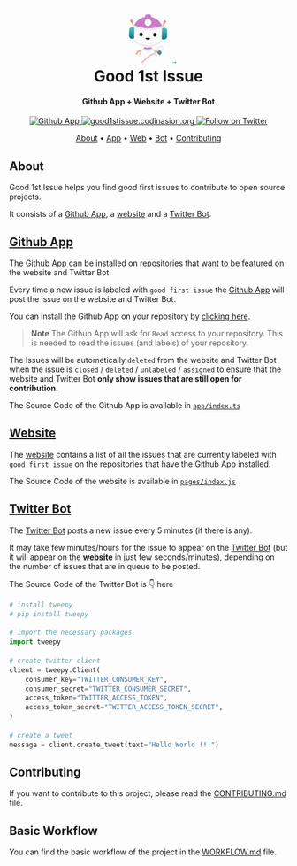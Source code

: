 <h1 align="center">
    <a href="https://github.com/x4ty/good-1st-issue">
        <img src="public/LOGO.png" alt="Good1stIssue" width="100" />
    </a>
    <br>
    Good 1st Issue
    <br>
</h1>

<h4 align="center">Github App + Website + Twitter Bot</h4>

<p align="center">
  <a href="https://github.com/apps/good1stissue" >
    <img src="https://img.shields.io/badge/App-Good1stIssue-<COLOR>?logo=github" alt="Github App" />
  </a>
  <a href="https://good1stissue.codinasion.org/">
    <img src="https://img.shields.io/badge/good1stissue-codinasion.org-<COLOR>?logo=bot" alt="good1stissue.codinasion.org" />
  </a>
  <a href="https://twitter.com/Good1stIssue">
    <img src="https://img.shields.io/twitter/follow/Good1stIssue?label=Follow&style=social" alt="Follow on Twitter" />
  </a>
</p>

<p align="center">
  <a href="#about">About</a> •
  <a href="#github-app">App</a> •
  <a href="#website">Web</a> •
  <a href="#twitter-bot">Bot</a> •
  <a href="#contributing">Contributing</a>
</p>

## About

Good 1st Issue helps you find good first issues to contribute to open source projects.

It consists of a [Github App](https://github.com/apps/good1stissue), a [website](https://good1stissue.codinasion.org/) and a [Twitter Bot](https://twitter.com/Good1stIssue).

## [Github App](https://github.com/apps/good1stissue)

The [Github App](https://github.com/apps/good1stissue) can be installed on repositories that want to be featured on the website and Twitter Bot.

Every time a new issue is labeled with `good first issue` the [Github App](https://github.com/apps/good1stissue) will post the issue on the website and Twitter Bot.

You can install the Github App on your repository by [clicking here](https://github.com/apps/good1stissue).

> **Note** The Github App will ask for `Read` access to your repository. This is needed to read the issues (and labels) of your repository.

The Issues will be autometically `deleted` from the website and Twitter Bot when the issue is `closed` / `deleted` / `unlabeled` / `assigned` to ensure that the website and Twitter Bot **only show issues that are still open for contribution**.

The Source Code of the Github App is available  in [`app/index.ts`](app/index.ts)

## [Website](https://good1stissue.codinasion.org/)

The [website](https://good1stissue.codinasion.org/) contains a list of all the issues that are currently labeled with `good first issue` on the repositories that have the Github App installed.

The Source Code of the website is available in [`pages/index.js`](pages/index.js)

## [Twitter Bot](https://twitter.com/Good1stIssue)

The [Twitter Bot](https://twitter.com/Good1stIssue) posts a new issue every 5 minutes (if there is any).

It may take few minutes/hours for the issue to appear on the [Twitter Bot](https://twitter.com/Good1stIssue) (but it will appear on the [**website**](https://good1stissue.codinasion.org/) in just few seconds/minutes), depending on the number of issues that are in queue to be posted.

The Source Code of the Twitter Bot is :point_down: here

```python
# install tweepy
# pip install tweepy

# import the necessary packages
import tweepy

# create twitter client
client = tweepy.Client(
    consumer_key="TWITTER_CONSUMER_KEY",
    consumer_secret="TWITTER_CONSUMER_SECRET",
    access_token="TWITTER_ACCESS_TOKEN",
    access_token_secret="TWITTER_ACCESS_TOKEN_SECRET",
)

# create a tweet
message = client.create_tweet(text="Hello World !!!")
```

## Contributing

If you want to contribute to this project, please read the [CONTRIBUTING.md](CONTRIBUTING.md) file.

## Basic Workflow

You can find the basic workflow of the project in the [WORKFLOW.md](WORKFLOW.md) file.
